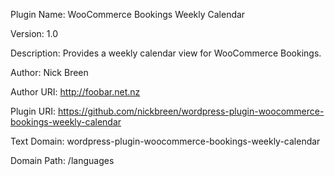 Plugin Name: WooCommerce Bookings Weekly Calendar

Version: 1.0

Description: Provides a weekly calendar view for WooCommerce Bookings.

Author: Nick Breen

Author URI: http://foobar.net.nz

Plugin URI: https://github.com/nickbreen/wordpress-plugin-woocommerce-bookings-weekly-calendar

Text Domain: wordpress-plugin-woocommerce-bookings-weekly-calendar

Domain Path: /languages
